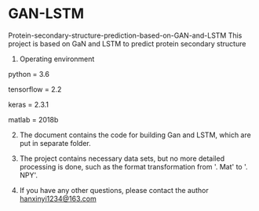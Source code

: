 # GAN-LSTM
Protein-secondary-structure-prediction-based-on-GAN-and-LSTM
This project is based on GaN and LSTM to predict protein secondary structure

1. Operating environment

  python = 3.6

  tensorflow = 2.2

  keras = 2.3.1

  matlab = 2018b

2. The document contains the code for building Gan and LSTM, which are put in separate folder.

3. The project contains necessary data sets, but no more detailed processing is done, such as the format transformation from '. Mat' to '. NPY'.

4. If you have any other questions, please contact the author hanxinyi1234@163.com
